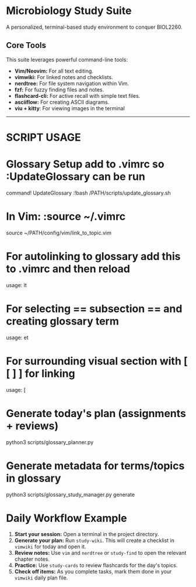 # Microbiology Study Suite

A personalized, terminal-based study environment to conquer BIOL2260.

## Core Tools

This suite leverages powerful command-line tools:

- **Vim/Neovim:** For all text editing.
- **vimwiki:** For linked notes and checklists.
- **nerdtree:** For file system navigation within Vim.
- **fzf:** For fuzzy finding files and notes.
- **flashcard-cli:** For active recall with simple text files.
- **asciiflow:** For creating ASCII diagrams.
- **viu + kitty**: For viewing images in the terminal

---

# SCRIPT USAGE

# Glossary Setup add to .vimrc so :UpdateGlossary can be run
command! UpdateGlossary :!bash /PATH/scripts/update_glossary.sh

# In Vim:    :source ~/.vimrc
source ~/PATH/config/vim/link_to_topic.vim
# For autolinking to glossary add this to .vimrc and then reload
usage: <leader>lt
# For selecting == subsection == and creating glossary term
usage: <leader>et
# For surrounding visual section with [ [ ] ] for linking
usage: <leader>[

# Generate today's plan (assignments + reviews) 
python3 scripts/glossary_planner.py

# Generate metadata for terms/topics in glossary
python3 scripts/glossary_study_manager.py generate


# Daily Workflow Example

1.  **Start your session:** Open a terminal in the project directory.
2.  **Generate your plan:** Run `study-wiki`. This will create a checklist in `vimwiki` for today and open it.
3.  **Review notes:** Use `vim` and `nerdtree` or `study-find` to open the relevant chapter notes.
4.  **Practice:** Use `study-cards` to review flashcards for the day's topics.
5.  **Check off items:** As you complete tasks, mark them done in your `vimwiki` daily plan file.
